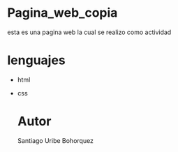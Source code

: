 # Pagina_web_copia
esta es una pagina web la cual se realizo como actividad

# lenguajes
* html
* css

  # Autor
  Santiago Uribe Bohorquez
